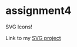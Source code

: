 # assignment4

SVG Icons!

Link to my [SVG project ](http://i6.cims.nyu.edu/~zz1155/drawing/assignment2/)
